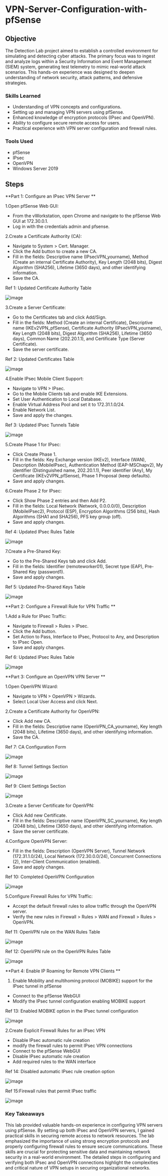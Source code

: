 # VPN-Server-Configuration-with-pfSense

## Objective
The Detection Lab project aimed to establish a controlled environment for simulating and detecting cyber attacks. The primary focus was to ingest and analyze logs within a Security Information and Event Management (SIEM) system, generating test telemetry to mimic real-world attack scenarios. This hands-on experience was designed to deepen understanding of network security, attack patterns, and defensive strategies.

### Skills Learned
- Understanding of VPN concepts and configurations.
- Setting up and managing VPN servers using pfSense.
- Enhanced knowledge of encryption protocols (IPsec and OpenVPN).
- Ability to configure secure remote access for users.
- Practical experience with VPN server configuration and firewall rules.

### Tools Used
- pfSense
- IPsec
- OpenVPN
- Windows Server 2019

## Steps
**Part 1: Configure an IPsec VPN Server
**

1.Open pfSense Web GUI:
- From the vWorkstation, open Chrome and navigate to the pfSense Web GUI at 172.30.0.1.
- Log in with the credentials admin and pfsense.

2.Create a Certificate Authority (CA):
- Navigate to System > Cert. Manager.
- Click the Add button to create a new CA.
- Fill in the fields: Descriptive name (IPsecVPN_yourname), Method (Create an internal Certificate Authority), Key Length (2048 bits), Digest Algorithm (SHA256), Lifetime (3650 days), and other identifying information.
- Save the CA.

Ref 1: Updated Certificate Authority Table

![image](https://github.com/user-attachments/assets/24b6acb6-e445-41e7-a518-baf9aa6010e3)


3.Create a Server Certificate:
- Go to the Certificates tab and click Add/Sign.
- Fill in the fields: Method (Create an internal Certificate), Descriptive name (IKEv2VPN_pfSense), Certificate Authority (IPsecVPN_yourname), Key Length (2048 bits), Digest Algorithm (SHA256), Lifetime (3650 days), Common Name (202.20.1.1), and Certificate Type (Server Certificate).
- Save the server certificate.

Ref 2: Updated Certificates Table

![image](https://github.com/user-attachments/assets/3a0e1041-9191-4c88-bc0d-4272d31174a3)


4.Enable IPsec Mobile Client Support:
- Navigate to VPN > IPsec.
- Go to the Mobile Clients tab and enable IKE Extensions.
- Set User Authentication to Local Database.
- Enable Virtual Address Pool and set it to 172.31.1.0/24.
- Enable Network List.
- Save and apply the changes.

Ref 3: Updated IPsec Tunnels Table

![image](https://github.com/user-attachments/assets/b0e4bd37-53d6-4bbe-9279-d83f1ba2b313)


5.Create Phase 1 for IPsec:
- Click Create Phase 1.
- Fill in the fields: Key Exchange version (IKEv2), Interface (WAN), Description (MobileIPsec), Authentication Method (EAP-MSChapv2), My identifier (Distinguished name, 202.20.1.1), Peer identifier (Any), My Certificate (IKEv2VPN_pfSense), Phase 1 Proposal (keep defaults).
- Save and apply changes.

6.Create Phase 2 for IPsec:
- Click Show Phase 2 entries and then Add P2.
- Fill in the fields: Local Network (Network, 0.0.0.0/0), Description (MobileIPsec2), Protocol (ESP), Encryption Algorithms (256 bits), Hash Algorithms (SHA1 and SHA256), PFS key group (off).
- Save and apply changes.

Ref 4: Updated IPsec Rules Table

![image](https://github.com/user-attachments/assets/28947a34-d260-46f6-943e-7a45f8259649)


7.Create a Pre-Shared Key:
- Go to the Pre-Shared Keys tab and click Add.
- Fill in the fields: Identifier (remoteworker01), Secret type (EAP), Pre-Shared Key (password1).
- Save and apply changes.

Ref 5: Updated Pre-Shared Keys Table

![image](https://github.com/user-attachments/assets/c4b7a76e-a385-4eff-becf-d3f63d506bbc)


**Part 2: Configure a Firewall Rule for VPN Traffic
**

1.Add a Rule for IPsec Traffic:
- Navigate to Firewall > Rules > IPsec.
- Click the Add button.
- Set Action to Pass, Interface to IPsec, Protocol to Any, and Description to IPsec Open.
- Save and apply changes.

Ref 6: Updated IPsec Rules Table

![image](https://github.com/user-attachments/assets/8799991f-d7b2-42a5-b1ae-da728b6baa0d)

**Part 3: Configure an OpenVPN VPN Server
**

1.Open OpenVPN Wizard:
- Navigate to VPN > OpenVPN > Wizards.
- Select Local User Access and click Next.

2.Create a Certificate Authority for OpenVPN:
- Click Add new CA.
- Fill in the fields: Descriptive name (OpenVPN_CA_yourname), Key length (2048 bits), Lifetime (3650 days), and other identifying information.
- Save the CA.

Ref 7: CA Configuration Form

![image](https://github.com/user-attachments/assets/2988dc2b-077e-4e9b-aeba-2e496c690972)


Ref 8: Tunnel Settings Section

![image](https://github.com/user-attachments/assets/32ee2fd4-faf6-4691-bab0-f7db5bd92616)


Ref 9: Client Settings Section

![image](https://github.com/user-attachments/assets/1364ba0e-be8b-464f-9e1d-c8f7f33044e2)


3.Create a Server Certificate for OpenVPN:
- Click Add new Certificate.
- Fill in the fields: Descriptive name (OpenVPN_SC_yourname), Key length (2048 bits), Lifetime (3650 days), and other identifying information.
- Save the server certificate.

4.Configure OpenVPN Server:
- Fill in the fields: Description (OpenVPN Server), Tunnel Network (172.31.1.0/24), Local Network (172.30.0.0/24), Concurrent Connections (2), Inter-Client Communication (enabled).
- Save and apply changes.

Ref 10: Completed OpenVPN Configuration

![image](https://github.com/user-attachments/assets/694379da-7b2e-48ce-adbe-104b511b6806)


5.Configure Firewall Rules for VPN Traffic:
- Accept the default firewall rules to allow traffic through the OpenVPN server.
- Verify the new rules in Firewall > Rules > WAN and Firewall > Rules > OpenVPN.

Ref 11: OpenVPN rule on the WAN Rules Table

![image](https://github.com/user-attachments/assets/48add6ba-20fd-404a-92a1-86e273a1f607)


Ref 12: OpenVPN rule on the OpenVPN Rules Table

![image](https://github.com/user-attachments/assets/841ccec8-9dc2-41dc-9425-d3acd4cc359f)

**Part 4: Enable IP Roaming for Remote VPN Clients
**

1. Enable Mobility and multihoming protocol (MOBIKE) support for the IPsec tunnel in pfSense
- Connect to the pfSense WebGUI
- Modify the IPsec tunnel configuration enabling MOBIKE support

Ref 13: Enabled MOBIKE option in the IPsec tunnel configuration

![image](https://github.com/user-attachments/assets/27a7db4c-dd19-4c48-80e8-9e8a1d8153c3)

2.Create Explicit Firewall Rules for an IPsec VPN
- Disable IPsec automatic rule creation
- modify the firewall rules to permit IPsec VPN connections
- Connect to the pfSense WebGUI
- Disable IPsec automatic rule creation
- Add required rules to the WAN interface

Ref 14: Disabled automatic IPsec rule creation option

![image](https://github.com/user-attachments/assets/de1f73a5-fd1b-4ba1-9470-f26c91e4feaf)

Ref 15:Firewall rules that permit IPsec traffic

![image](https://github.com/user-attachments/assets/6dc9b9b3-fefb-4aee-8d5b-40c9e788a3e1)

### Key Takeaways
This lab provided valuable hands-on experience in configuring VPN servers using pfSense. By setting up both IPsec and OpenVPN servers, I gained practical skills in securing remote access to network resources. The lab emphasized the importance of using strong encryption protocols and properly configuring firewall rules to ensure secure communications. These skills are crucial for protecting sensitive data and maintaining network security in a real-world environment. The detailed steps in configuring and verifying both IPsec and OpenVPN connections highlight the complexities and critical nature of VPN setups in securing organizational networks.
